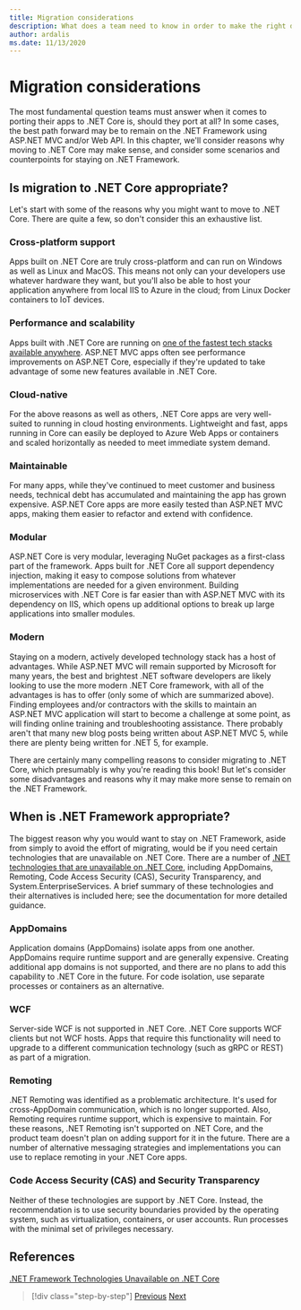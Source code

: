 ```yaml
---
title: Migration considerations
description: What does a team need to know in order to make the right decision about whether and how to migrate from ASP.NET MVC to .NET Core?
author: ardalis
ms.date: 11/13/2020
---
```


# Migration considerations

The most fundamental question teams must answer when it comes to porting their apps to .NET Core is, should they port at all? In some cases, the best path forward may be to remain on the .NET Framework using ASP.NET MVC and/or Web API. In this chapter, we'll consider reasons why moving to .NET Core may make sense, and consider some scenarios and counterpoints for staying on .NET Framework.

## Is migration to .NET Core appropriate?

Let's start with some of the reasons why you might want to move to .NET Core. There are quite a few, so don't consider this an exhaustive list.

### Cross-platform support

Apps built on .NET Core are truly cross-platform and can run on Windows as well as Linux and MacOS. This means not only can your developers use whatever hardware they want, but you'll also be able to host your application anywhere from local IIS to Azure in the cloud; from Linux Docker containers to IoT devices.

### Performance and scalability

Apps built with .NET Core are running on [one of the fastest tech stacks available anywhere](https://www.techempower.com/benchmarks/#hw=ph&test=plaintext). ASP.NET MVC apps often see performance improvements on ASP.NET Core, especially if they're updated to take advantage of some new features available in .NET Core.

### Cloud-native

For the above reasons as well as others, .NET Core apps are very well-suited to running in cloud hosting environments. Lightweight and fast, apps running in Core can easily be deployed to Azure Web Apps or containers and scaled horizontally as needed to meet immediate system demand.

### Maintainable

For many apps, while they've continued to meet customer and business needs, technical debt has accumulated and maintaining the app has grown expensive. ASP.NET Core apps are more easily tested than ASP.NET MVC apps, making them easier to refactor and extend with confidence.

### Modular

ASP.NET Core is very modular, leveraging NuGet packages as a first-class part of the framework. Apps built for .NET Core all support dependency injection, making it easy to compose solutions from whatever implementations are needed for a given environment. Building microservices with .NET Core is far easier than with ASP.NET MVC with its dependency on IIS, which opens up additional options to break up large applications into smaller modules.

### Modern

Staying on a modern, actively developed technology stack has a host of advantages. While ASP.NET MVC will remain supported by Microsoft for many years, the best and brightest .NET software developers are likely looking to use the more modern .NET Core framework, with all of the advantages is has to offer (only some of which are summarized above). Finding employees and/or contractors with the skills to maintain an ASP.NET MVC application will start to become a challenge at some point, as will finding online training and troubleshooting assistance. There probably aren't that many new blog posts being written about ASP.NET MVC 5, while there are plenty being written for .NET 5, for example.

There are certainly many compelling reasons to consider migrating to .NET Core, which presumably is why you're reading this book! But let's consider some disadvantages and reasons why it may make more sense to remain on the .NET Framework.

## When is .NET Framework appropriate?

The biggest reason why you would want to stay on .NET Framework, aside from simply to avoid the effort of migrating, would be if you need certain technologies that are unavailable on .NET Core. There are a number of [.NET technologies that are unavailable on .NET Core](https://docs.microsoft.com/dotnet/core/porting/net-framework-tech-unavailable), including AppDomains, Remoting, Code Access Security (CAS), Security Transparency, and System.EnterpriseServices. A brief summary of these technologies and their alternatives is included here; see the documentation for more detailed guidance.

### AppDomains

Application domains (AppDomains) isolate apps from one another. AppDomains require runtime support and are generally expensive. Creating additional app domains is not supported, and there are no plans to add this capability to .NET Core in the future. For code isolation, use separate processes or containers as an alternative.

### WCF

Server-side WCF is not supported in .NET Core. .NET Core supports WCF clients but not WCF hosts. Apps that require this functionality will need to upgrade to a different communication technology (such as gRPC or REST) as part of a migration.

### Remoting

.NET Remoting was identified as a problematic architecture. It's used for cross-AppDomain communication, which is no longer supported. Also, Remoting requires runtime support, which is expensive to maintain. For these reasons, .NET Remoting isn't supported on .NET Core, and the product team doesn't plan on adding support for it in the future. There are a number of alternative messaging strategies and implementations you can use to replace remoting in your .NET Core apps.

### Code Access Security (CAS) and Security Transparency

Neither of these technologies are support by .NET Core. Instead, the recommendation is to use security boundaries provided by the operating system, such as virtualization, containers, or user accounts. Run processes with the minimal set of privileges necessary.

## References

[.NET Framework Technologies Unavailable on .NET Core](https://docs.microsoft.com/dotnet/core/porting/net-framework-tech-unavailable)

>[!div class="step-by-step"]
>[Previous](introduction.md)
>[Next](migrate-aspnet-core-2-1.md)
